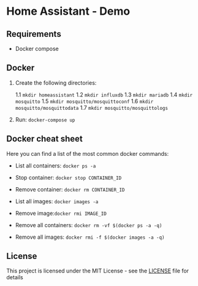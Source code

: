 # Home Assistant - Demo


## Requirements

- Docker compose

## Docker

1. Create the following directories:

    1.1 `mkdir homeassistant`
    1.2 `mkdir influxdb`
    1.3 `mkdir mariadb`
    1.4 `mkdir mosquitto`
    1.5 `mkdir mosquitto/mosquittoconf`
    1.6 `mkdir mosquitto/mosquittodata`
    1.7 `mkdir mosquitto/mosquittologs`

2. Run: `docker-compose up`

## Docker cheat sheet

Here you can find a list of the most common docker commands:

- List all containers: `docker ps -a`

- Stop container: `docker stop CONTAINER_ID`

- Remove container: `docker rm CONTAINER_ID`

- List all images: `docker images -a`

- Remove image:`docker rmi IMAGE_ID`

- Remove all containers: `docker rm -vf $(docker ps -a -q)`

- Remove all images: `docker rmi -f $(docker images -a -q)`




## License

This project is licensed under the MIT License - see the [LICENSE](LICENSE) file for details